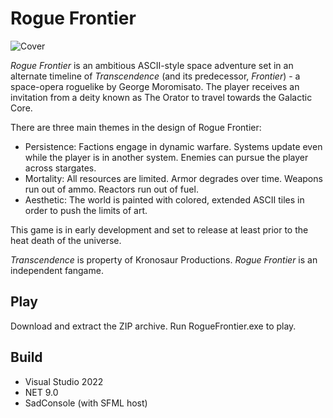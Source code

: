 # Rogue Frontier
![Cover](RogueFrontier/Assets/sprites/Poster.png)

_Rogue Frontier_ is an ambitious ASCII-style space adventure set in an alternate timeline of *Transcendence* (and its predecessor, *Frontier*) - a space-opera roguelike by George Moromisato. The player receives an invitation from a deity known as The Orator to travel towards the Galactic Core. 

There are three main themes in the design of Rogue Frontier:
- Persistence: Factions engage in dynamic warfare. Systems update even while the player is in another system. Enemies can pursue the player across stargates.
- Mortality: All resources are limited. Armor degrades over time. Weapons run out of ammo. Reactors run out of fuel.
- Aesthetic: The world is painted with colored, extended ASCII tiles in order to push the limits of art.

This game is in early development and set to release at least prior to the heat death of the universe.

_Transcendence_ is property of Kronosaur Productions. _Rogue Frontier_ is an independent fangame.

## Play
Download and extract the ZIP archive. Run RogueFrontier.exe to play.

## Build
- Visual Studio 2022
- NET 9.0
- SadConsole (with SFML host)
